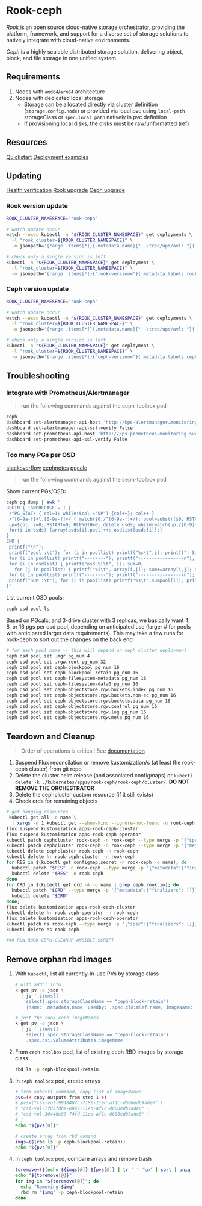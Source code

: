 # Rook-ceph

_Rook_ is an open source cloud-native storage orchestrator, providing the platform, framework, and support for a diverse set of storage solutions to natively integrate with cloud-native environments.

_Ceph_ is a highly scalable distributed storage solution, delivering object, block,
and file storage in one unified system.

## Requirements

1. Nodes with `amd64`/`arm64` architecture
2. Nodes with dedicated local storage
   - Storage can be allocated directly via cluster definition (`storage.config.node`)
     or provided via local pvc using `local-path` storageClass or `spec.local.path` natively in pvc definition
   - If provisioning local disks, the disks must be raw/unformatted ([ref](https://rook.io/docs/rook/v1.9/pre-reqs.html))

## Resources

[Quickstart](https://rook.io/docs/rook/latest/Getting-Started/quickstart/)
[Deployment examples](https://github.com/rook/rook/tree/master/deploy/examples)

## Updating

[Health verification](https://rook.github.io/docs/rook/v1.10/Upgrade/health-verification/)
[Rook upgrade](https://rook.github.io/docs/rook/v1.10/Upgrade/rook-upgrade/)
[Ceph upgrade](https://rook.github.io/docs/rook/v1.10/Upgrade/ceph-upgrade/)

### Rook version update

<!-- markdownlint-disable -->
```sh
ROOK_CLUSTER_NAMESPACE="rook-ceph"

# watch update occur
watch --exec kubectl -n "${ROOK_CLUSTER_NAMESPACE}" get deployments \
  -l "rook_cluster=${ROOK_CLUSTER_NAMESPACE}" \
  -o jsonpath='{range .items[*]}{.metadata.name}{"  \treq/upd/avl: "}{.spec.replicas}{"/"}{.status.updatedReplicas}{"/"}{.status.readyReplicas}{"  \trook-version="}{.metadata.labels.rook-version}{"\n"}{end}'

# check only a single version is left
kubectl -n "${ROOK_CLUSTER_NAMESPACE}" get deployment \
  -l "rook_cluster=${ROOK_CLUSTER_NAMESPACE}" \
  -o jsonpath='{range .items[*]}{"rook-version="}{.metadata.labels.rook-version}{"\n"}{end}' | sort | uniq
```
<!-- markdownlint-enable -->

### Ceph version update

<!-- markdownlint-disable -->
```sh
ROOK_CLUSTER_NAMESPACE="rook-ceph"

# watch update occur
watch --exec kubectl -n "${ROOK_CLUSTER_NAMESPACE}" get deployments \
  -l "rook_cluster=${ROOK_CLUSTER_NAMESPACE}" \
  -o jsonpath='{range .items[*]}{.metadata.name}{"  \treq/upd/avl: "}{.spec.replicas}{"/"}{.status.updatedReplicas}{"/"}{.status.readyReplicas}{"  \tceph-version="}{.metadata.labels.ceph-version}{"\n"}{end}'

# check only a single version is left
kubectl -n "${ROOK_CLUSTER_NAMESPACE}" get deployment \
  -l "rook_cluster=${ROOK_CLUSTER_NAMESPACE}" \
  -o jsonpath='{range .items[*]}{"ceph-version="}{.metadata.labels.ceph-version}{"\n"}{end}' | sort | uniq
```
<!-- markdownlint-enable -->

## Troubleshooting

### Integrate with Prometheus/Alertmanager

> run the following commands against the ceph-toolbox pod

```sh
ceph
dashboard set-alertmanager-api-host 'http://kps-alertmanager.monitoring.svc:9093'
dashboard set-alertmanager-api-ssl-verify False
dashboard set-prometheus-api-host 'http://kps-prometheus.monitoring.svc:9090'
dashboard set-prometheus-api-ssl-verify False
```

### Too many PGs per OSD

[stackoverflow](https://stackoverflow.com/questions/39589696/ceph-too-many-pgs-per-osd-all-you-need-to-know)
[cephnotes](http://cephnotes.ksperis.com/blog/2015/02/23/get-the-number-of-placement-groups-per-osd)
[pgcalc](https://old.ceph.com/pgcalc/)

> run the following commands against the ceph-toolbox pod

Show current PGs/OSD:

<!-- markdownlint-disable -->
```sh
ceph pg dump | awk '
BEGIN { IGNORECASE = 1 }
 /^PG_STAT/ { col=1; while($col!="UP") {col++}; col++ }
 /^[0-9a-f]+\.[0-9a-f]+/ { match($0,/^[0-9a-f]+/); pool=substr($0, RSTART, RLENGTH); poollist[pool]=0;
 up=$col; i=0; RSTART=0; RLENGTH=0; delete osds; while(match(up,/[0-9]+/)>0) { osds[++i]=substr(up,RSTART,RLENGTH); up = substr(up, RSTART+RLENGTH) }
 for(i in osds) {array[osds[i],pool]++; osdlist[osds[i]];}
}
END {
 printf("\n");
 printf("pool :\t"); for (i in poollist) printf("%s\t",i); printf("| SUM \n");
 for (i in poollist) printf("--------"); printf("----------------\n");
 for (i in osdlist) { printf("osd.%i\t", i); sum=0;
   for (j in poollist) { printf("%i\t", array[i,j]); sum+=array[i,j]; sumpool[j]+=array[i,j] }; printf("| %i\n",sum) }
 for (i in poollist) printf("--------"); printf("----------------\n");
 printf("SUM :\t"); for (i in poollist) printf("%s\t",sumpool[i]); printf("|\n");
}'
```
<!-- markdownlint-enable -->

List current OSD pools:

```sh
ceph osd pool ls
```

Based on PGcalc, and 3-drive cluster with 3 replicas, we basically want 4, 8, or 16 pgs per osd pool,
depending on anticipated use (larger # for pools with anticipated larger data requirements).
This may take a few runs for rook-ceph to sort out the changes on the back end

```sh
# for each pool name -- this will depend on ceph cluster deployment
ceph osd pool set .mgr pg_num 4
ceph osd pool set .rgw.root pg_num 32
ceph osd pool set ceph-blockpool pg_num 16
ceph osd pool set ceph-blockpool-retain pg_num 16
ceph osd pool set ceph-filesystem-metadata pg_num 16
ceph osd pool set ceph-filesystem-data0 pg_num 16
ceph osd pool set ceph-objectstore.rgw.buckets.index pg_num 16
ceph osd pool set ceph-objectstore.rgw.buckets.non-ec pg_num 16
ceph osd pool set ceph-objectstore.rgw.buckets.data pg_num 16
ceph osd pool set ceph-objectstore.rgw.control pg_num 16
ceph osd pool set ceph-objectstore.rgw.log pg_num 16
ceph osd pool set ceph-objectstore.rgw.meta pg_num 16
```

## Teardown and Cleanup

> Order of operations is critical!  See [documentation](https://rook.io/docs/rook/v1.9/ceph-teardown.html)

1. Suspend Flux reconcilation or remove kustomization/s (at least the rook-ceph cluster) from git repo
2. Delete the cluster helm release (and associated configmaps) or `kubectl delete -k ./kubernetes/apps/rook-ceph/rook-ceph/cluster/`.
   **DO NOT REMOVE THE ORCHESTRATOR**
3. Delete the cephcluster custom resource (if it still exists)
4. Check crds for remaining objects

```sh
# get hanging resources
 kubectl get all -o name \
  | xargs -n 1 kubectl get --show-kind --ignore-not-found -n rook-ceph
flux suspend kustomization apps-rook-ceph-cluster
flux suspend kustomization apps-rook-ceph-operator
kubectl patch cephcluster rook-ceph -n rook-ceph --type merge -p '{"spec":{"cleanupPolicy":{"confirmation":"yes-really-destroy-data"}}}'
kubectl patch cephcluster rook-ceph -n rook-ceph --type merge -p '{"metadata":{"finalizers": []}}'
kubectl delete cephcluster rook-ceph -n rook-ceph
kubectl delete hr rook-ceph-cluster -n rook-ceph
for RES in $(kubectl get configmap,secret -n rook-ceph -o name); do
  kubectl patch "$RES" -n rook-ceph --type merge -p '{"metadata":{"finalizers": []}}'
  kubectl delete "$RES" -n rook-ceph
done
for CRD in $(kubectl get crd -A -o name | grep ceph.rook.io); do
  kubectl patch "$CRD" --type merge -p '{"metadata":{"finalizers": []}}'
  kubectl delete "$CRD"
done;
flux delete kustomization apps-rook-ceph-cluster
kubectl delete hr rook-ceph-operator -n rook-ceph
flux delete kustomization apps-rook-ceph-operator
kubectl patch ns rook-ceph --type merge -p '{"spec":{"finalizers": []}}'
kubectl delete ns rook-ceph

### RUN ROOK-CEPH-CLEANUP ANSIBLE SCRIPT
```

## Remove orphan rbd images

1. With `kubectl`, list all currently-in-use PVs by storage class

   ```sh
   # with add'l info
   k get pv -o json \
     | jq '.items[]
     | select(.spec.storageClassName == "ceph-block-retain")
     | {name: .metadata.name, usedby: .spec.claimRef.name, imageName: .spec.csi.volumeAttributes.imageName}'

   # just the rook-ceph imageNames
   k get pv -o json \
     | jq '.items[]
     | select(.spec.storageClassName == "ceph-block-retain")
     | .spec.csi.volumeAttributes.imageName'
   ```

2. From `ceph toolbox` pod, list of existing ceph RBD images by storage class

   ```sh
   rbd ls -p ceph-blockpool-retain
   ```

3. In `ceph toolbox` pod, create arrays

   ```sh
   # from kubectl command, copy list of imageNames
   pvs=(< copy outputs from step 1 >)
   # pvs=("csi-vol-9918487c-718e-11ed-af1c-d608edb9ade0" \
   # "csi-vol-7f05fdba-8847-11ed-af1c-d608edb9ade0" \
   # "csi-vol-30448e88-74fd-11ed-af1c-d608edb9ade0" \
   # )
   echo "${pvs[0]}"

   # create array from rbd comand
   imgs=($(rbd ls -p ceph-blockpool-retain))
   echo "${pvs[0]}"
   ```

4. In `ceph toolbox` pod, compare arrays and remove trash

   ```sh
   toremove=($(echo ${imgs[@]} ${pvs[@]} | tr ' ' '\n' | sort | uniq -u))
   echo "${toremove[@]}"
   for img in "${toremove[@]}"; do
     echo "Removing $img"
     rbd rm "$img" -p ceph-blockpool-retain
   done
   ```
